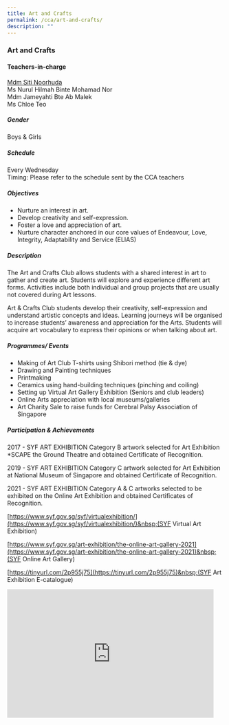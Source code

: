 ```yaml
---
title: Art and Crafts
permalink: /cca/art-and-crafts/
description: ""
---
```

### Art and Crafts

#### Teachers-in-charge

[Mdm Siti Noorhuda](mailto:siti_noorhuda_mohd_bagusha@moe.edu.sg)  
Ms Nurul Hilmah Binte Mohamad Nor  
Mdm Jameyahti Bte Ab Malek  
Ms Chloe Teo
  

##### Gender

Boys &amp; Girls

  

##### Schedule

Every Wednesday&nbsp;  
Timing: Please refer to the schedule sent by the CCA teachers  

##### Objectives

*   Nurture an interest in art.
*   Develop creativity and self-expression.
*   Foster a love and appreciation of art.&nbsp;
*   Nurture character anchored in our core values of Endeavour, Love, Integrity, Adaptability and Service (ELIAS)

  

##### Description

The Art and Crafts Club allows students with a shared interest in art to gather and create art. Students will explore and experience different art forms. Activities include both individual and group projects that are usually not covered during Art lessons. 

Art &amp; Crafts Club students develop their creativity, self-expression and understand artistic concepts and ideas. Learning journeys will be organised to increase students’ awareness and appreciation for the Arts. Students will acquire art vocabulary to express their opinions or when talking about art. &nbsp;&nbsp;  

##### Programmes/ Events

*   Making of Art Club T-shirts using Shibori method (tie &amp; dye)
*   Drawing and Painting techniques
*   Printmaking
*   Ceramics using hand-building techniques (pinching and coiling)
*   Setting up Virtual Art Gallery Exhibition (Seniors and club leaders)
*   Online Arts appreciation with local museums/galleries&nbsp;
*   Art Charity Sale to raise funds for Cerebral Palsy Association of Singapore 

##### Participation &amp; Achievements

2017 - SYF ART EXHIBITION Category B artwork selected for Art Exhibition \*SCAPE the Ground Theatre and obtained Certificate of Recognition.&nbsp;

2019 - SYF ART EXHIBITION Category C artwork selected for Art Exhibition at National Museum of Singapore and obtained Certificate of Recognition.  

2021 - SYF ART EXHIBITION Category A &amp; C artworks selected to be exhibited on the Online Art Exhibition and obtained Certificates of Recognition.

[https://www.syf.gov.sg/syf/virtualexhibition/](https://www.syf.gov.sg/syf/virtualexhibition/)&nbsp;(SYF Virtual Art Exhibition)

[https://www.syf.gov.sg/art-exhibition/the-online-art-gallery-2021](https://www.syf.gov.sg/art-exhibition/the-online-art-gallery-2021)&nbsp;(SYF Online Art Gallery)

[https://tinyurl.com/2p955j75](https://tinyurl.com/2p955j75)&nbsp;(SYF Art Exhibition E-catalogue)

<iframe allowfullscreen="true" height="299" width="480" frameborder="0" src="https://docs.google.com/presentation/d/e/2PACX-1vSVpmd1ikoMC3xRsk0tU7dMS0zM8USAwVdnWCISvRejAD1LLL_VX8qbKNB5xw75t7baBrOm15LTGn_z/embed?start=false&amp;loop=false&amp;delayms=5000"></iframe>